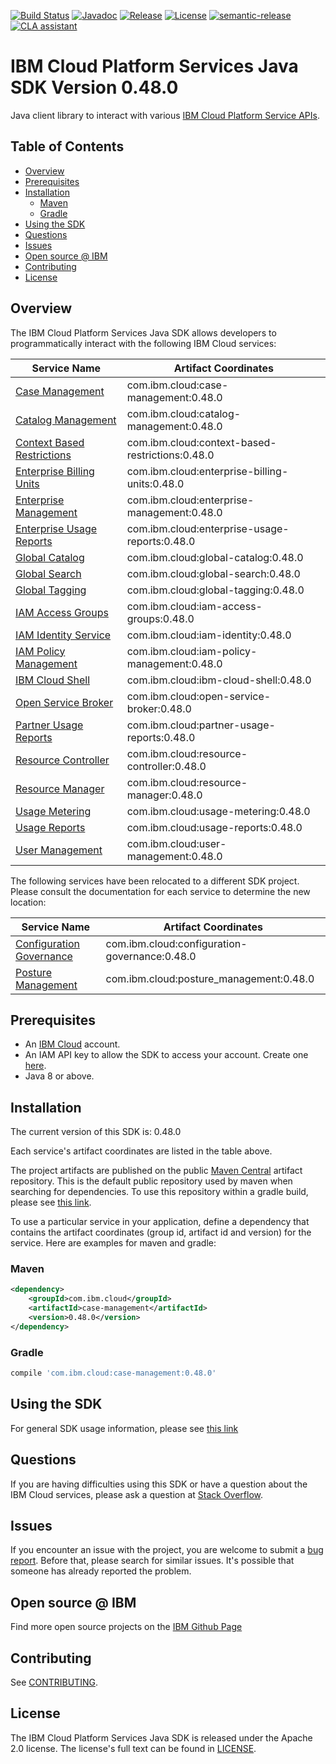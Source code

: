 [![Build Status](https://app.travis-ci.com/IBM/platform-services-java-sdk.svg?branch=main)](https://app.travis-ci.com/IBM/platform-services-java-sdk)
[![Javadoc](https://img.shields.io/static/v1?label=javadoc&message=latest&color=blue)](https://ibm.github.io/platform-services-java-sdk/docs/latest)
[![Release](https://img.shields.io/github/v/release/IBM/platform-services-java-sdk)](https://github.com/IBM/platform-services-java-sdk/releases/latest)
[![License](https://img.shields.io/badge/License-Apache%202.0-blue.svg)](https://opensource.org/licenses/Apache-2.0)
[![semantic-release](https://img.shields.io/badge/%20%20%F0%9F%93%A6%F0%9F%9A%80-semantic--release-e10079.svg)](https://github.com/semantic-release/semantic-release)
[![CLA assistant](https://cla-assistant.io/readme/badge/IBM/platform-services-java-sdk)](https://cla-assistant.io/IBM/platform-services-java-sdk)



# IBM Cloud Platform Services Java SDK Version 0.48.0

Java client library to interact with various 
[IBM Cloud Platform Service APIs](https://cloud.ibm.com/docs?tab=api-docs&category=platform_services).

## Table of Contents

<!--
  The TOC below is generated using the `markdown-toc` node package.

      https://github.com/jonschlinkert/markdown-toc

  You should regenerate the TOC after making changes to this file.

      npx markdown-toc --maxdepth 4 -i README.md
  -->

<!-- toc -->

- [Overview](#overview)
- [Prerequisites](#prerequisites)
- [Installation](#installation)
  * [Maven](#maven)
  * [Gradle](#gradle)
- [Using the SDK](#using-the-sdk)
- [Questions](#questions)
- [Issues](#issues)
- [Open source @ IBM](#open-source--ibm)
- [Contributing](#contributing)
- [License](#license)

<!-- tocstop -->

## Overview

The IBM Cloud Platform Services Java SDK allows developers to programmatically interact with the following IBM Cloud services:

Service Name | Artifact Coordinates
--- | --- 
[Case Management](https://cloud.ibm.com/apidocs/case-management?code=java) | com.ibm.cloud:case-management:0.48.0
[Catalog Management](https://cloud.ibm.com/apidocs/resource-catalog/private-catalog?code=java) | com.ibm.cloud:catalog-management:0.48.0
[Context Based Restrictions](https://cloud.ibm.com/apidocs/context-based-restrictions?code=java) | com.ibm.cloud:context-based-restrictions:0.48.0
[Enterprise Billing Units](https://cloud.ibm.com/apidocs/enterprise-apis/billing-unit?code=java) | com.ibm.cloud:enterprise-billing-units:0.48.0
[Enterprise Management](https://cloud.ibm.com/apidocs/enterprise-apis/enterprise?code=java) | com.ibm.cloud:enterprise-management:0.48.0
[Enterprise Usage Reports](https://cloud.ibm.com/apidocs/enterprise-apis/resource-usage-reports?code=java) | com.ibm.cloud:enterprise-usage-reports:0.48.0
[Global Catalog](https://cloud.ibm.com/apidocs/resource-catalog/global-catalog?code=java) | com.ibm.cloud:global-catalog:0.48.0
[Global Search](https://cloud.ibm.com/apidocs/search?code=java) | com.ibm.cloud:global-search:0.48.0
[Global Tagging](https://cloud.ibm.com/apidocs/tagging?code=java) | com.ibm.cloud:global-tagging:0.48.0
[IAM Access Groups](https://cloud.ibm.com/apidocs/iam-access-groups?code=java) | com.ibm.cloud:iam-access-groups:0.48.0
[IAM Identity Service](https://cloud.ibm.com/apidocs/iam-identity-token-api?code=java) | com.ibm.cloud:iam-identity:0.48.0
[IAM Policy Management](https://cloud.ibm.com/apidocs/iam-policy-management?code=java) | com.ibm.cloud:iam-policy-management:0.48.0
[IBM Cloud Shell](https://cloud.ibm.com/apidocs/cloudshell?code=java) | com.ibm.cloud:ibm-cloud-shell:0.48.0
[Open Service Broker](https://cloud.ibm.com/apidocs/resource-controller/ibm-cloud-osb-api?code=java) | com.ibm.cloud:open-service-broker:0.48.0
[Partner Usage Reports](https://cloud.ibm.com/apidocs/partner-apis/partner-usage-reports?code=java) | com.ibm.cloud:partner-usage-reports:0.48.0
[Resource Controller](https://cloud.ibm.com/apidocs/resource-controller/resource-controller?code=java) | com.ibm.cloud:resource-controller:0.48.0
[Resource Manager](https://cloud.ibm.com/apidocs/resource-controller/resource-manager?code=java) | com.ibm.cloud:resource-manager:0.48.0
[Usage Metering](https://cloud.ibm.com/apidocs/usage-metering?code=java) | com.ibm.cloud:usage-metering:0.48.0
[Usage Reports](https://cloud.ibm.com/apidocs/metering-reporting?code=java) | com.ibm.cloud:usage-reports:0.48.0
[User Management](https://cloud.ibm.com/apidocs/user-management?code=java) | com.ibm.cloud:user-management:0.48.0

The following services have been relocated to a different SDK project.
Please consult the documentation for each service to determine the new location:

Service Name | Artifact Coordinates
--- | --- 
[Configuration Governance](https://cloud.ibm.com/apidocs/security-compliance/config?code=java) | com.ibm.cloud:configuration-governance:0.48.0
[Posture Management](https://cloud.ibm.com/apidocs/security-compliance/posture?code=java) | com.ibm.cloud:posture_management:0.48.0

## Prerequisites

[ibm-cloud-onboarding]: https://cloud.ibm.com/registration

* An [IBM Cloud][ibm-cloud-onboarding] account.
* An IAM API key to allow the SDK to access your account. Create one [here](https://cloud.ibm.com/iam/apikeys).
* Java 8 or above.

## Installation
The current version of this SDK is: 0.48.0

Each service's artifact coordinates are listed in the table above.

The project artifacts are published on the public [Maven Central](https://repo1.maven.org/maven2/)
artifact repository.  This is the default public repository used by maven when searching for dependencies.
To use this repository within a gradle build, please see
[this link](https://docs.gradle.org/current/userguide/declaring_repositories.html).

To use a particular service in your application, define a dependency that contains the
artifact coordinates (group id, artifact id and version) for the service.
Here are examples for maven and gradle:

### Maven

```xml
<dependency>
    <groupId>com.ibm.cloud</groupId>
    <artifactId>case-management</artifactId>
    <version>0.48.0</version>
</dependency>
```

### Gradle
```gradle
compile 'com.ibm.cloud:case-management:0.48.0'
```

## Using the SDK
For general SDK usage information, please see [this link](https://github.com/IBM/ibm-cloud-sdk-common/blob/main/README.md)

## Questions

If you are having difficulties using this SDK or have a question about the IBM Cloud services,
please ask a question at
[Stack Overflow](http://stackoverflow.com/questions/ask?tags=ibm-cloud).

## Issues
If you encounter an issue with the project, you are welcome to submit a
[bug report](https://github.com/IBM/platform-services-java-sdk/issues).
Before that, please search for similar issues. It's possible that someone has already reported the problem.

## Open source @ IBM
Find more open source projects on the [IBM Github Page](http://ibm.github.io/)

## Contributing
See [CONTRIBUTING](CONTRIBUTING.md).

## License

The IBM Cloud Platform Services Java SDK is released under the Apache 2.0 license.
The license's full text can be found in
[LICENSE](LICENSE).
